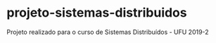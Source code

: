 # projeto-sistemas-distribuidos
Projeto realizado para o curso de Sistemas Distribuídos - UFU 2019-2
